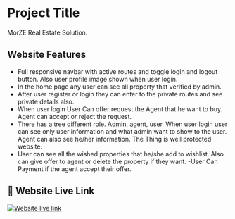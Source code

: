 
# Project Title

MorZE
Real Estate Solution.


## Website Features 

- Full responsive navbar with active routes and toggle login and logout button. Also user profile image shown when user login.
- In the home page any user can see all property that verified by admin.
- After user register or login they can enter to the private routes and see private details also.
- When user login User Can offer request the Agent that he want to buy. Agent can accept or reject the request.
- There has a tree different role. Admin, agent, user. When user login user can see only user information and what admin want to show to the user. Agent can also see he/her information. The Thing is well protected website.
- User can see all the wished properties that he/she add to wishlist. Also can give offer to agent or delete the property if they want.
-User Can Payment if the agent accept their offer. 


## 🔗 Website Live Link
 [![Website live link](https://morze-bb5a5.web.app/DreamJob-000?style=for-the-badge&logo=ko-fi&logoColor=white)](https://dream-job-finder.web.app/)

